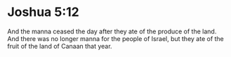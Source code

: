 # Joshua 5:12

And the manna ceased the day after they ate of the produce of the land. And there was no longer manna for the people of Israel, but they ate of the fruit of the land of Canaan that year.
